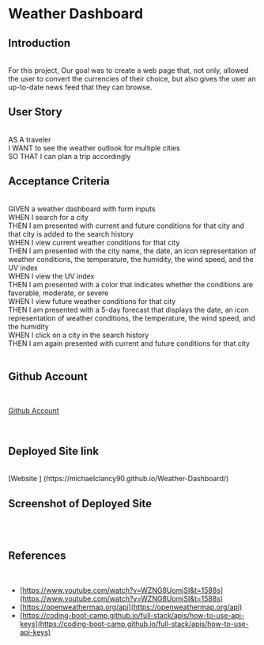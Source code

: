 # **Weather Dashboard**

## **Introduction** 
<br />
For this project, Our goal was to create a web page that, not only, allowed the user to convert the currencies of their choice, but also gives the user an up-to-date news feed that they can browse.

<br />

## **User Story**
<br />
AS A traveler 
 <br />
I WANT to see the weather outlook for multiple cities 
 <br />
SO THAT I can plan a trip accordingly

<br />

## **Acceptance Criteria**
<br />
GIVEN a weather dashboard with form inputs <br />
WHEN I search for a city <br />
THEN I am presented with current and future conditions for that city and that city is added to the search history <br />
WHEN I view current weather conditions for that city <br />
THEN I am presented with the city name, the date, an icon representation of weather conditions, the temperature, the humidity, the wind speed, and the UV index <br />
WHEN I view the UV index <br />
THEN I am presented with a color that indicates whether the conditions are favorable, moderate, or severe <br />
WHEN I view future weather conditions for that city <br />
THEN I am presented with a 5-day forecast that displays the date, an icon representation of weather conditions, the temperature, the wind speed, and the humidity <br />
WHEN I click on a city in the search history <br />
THEN I am again presented with current and future conditions for that city <br />
 <br />

## **Github Account** 
 <br />

[Github Account](https://github.com/michaelclancy90/Weather-Dashboard)

 <br />

## **Deployed Site link**
 <br />
 [Website ] (https://michaelclancy90.github.io/Weather-Dashboard/)
 <br />

## **Screenshot of Deployed Site**
 <br />

<br />

## **References**
 <br />

* [https://www.youtube.com/watch?v=WZNG8UomjSI&t=1588s](https://www.youtube.com/watch?v=WZNG8UomjSI&t=1588s)
* [https://openweathermap.org/api](https://openweathermap.org/api)
* [https://coding-boot-camp.github.io/full-stack/apis/how-to-use-api-keys](https://coding-boot-camp.github.io/full-stack/apis/how-to-use-api-keys)


 <br />


